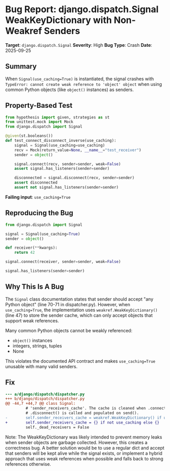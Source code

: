 # Bug Report: django.dispatch.Signal WeakKeyDictionary with Non-Weakref Senders

**Target**: `django.dispatch.Signal`
**Severity**: High
**Bug Type**: Crash
**Date**: 2025-09-25

## Summary

When `Signal(use_caching=True)` is instantiated, the signal crashes with `TypeError: cannot create weak reference to 'object' object` when using common Python objects (like `object()` instances) as senders.

## Property-Based Test

```python
from hypothesis import given, strategies as st
from unittest.mock import Mock
from django.dispatch import Signal

@given(st.booleans())
def test_connect_disconnect_inverse(use_caching):
    signal = Signal(use_caching=use_caching)
    recv = Mock(return_value=None, __name__="test_receiver")
    sender = object()

    signal.connect(recv, sender=sender, weak=False)
    assert signal.has_listeners(sender=sender)

    disconnected = signal.disconnect(recv, sender=sender)
    assert disconnected
    assert not signal.has_listeners(sender=sender)
```

**Failing input**: `use_caching=True`

## Reproducing the Bug

```python
from django.dispatch import Signal

signal = Signal(use_caching=True)
sender = object()

def receiver(**kwargs):
    return 42

signal.connect(receiver, sender=sender, weak=False)

signal.has_listeners(sender=sender)
```

## Why This Is A Bug

The `Signal` class documentation states that sender should accept "any Python object" (line 70-71 in dispatcher.py). However, when `use_caching=True`, the implementation uses `weakref.WeakKeyDictionary()` (line 47) to store the sender cache, which can only accept objects that support weak references.

Many common Python objects cannot be weakly referenced:
- `object()` instances
- integers, strings, tuples
- None

This violates the documented API contract and makes `use_caching=True` unusable with many valid senders.

## Fix

```diff
--- a/django/dispatch/dispatcher.py
+++ b/django/dispatch/dispatcher.py
@@ -44,7 +44,7 @@ class Signal:
         # 'sender_receivers_cache'. The cache is cleaned when .connect() or
         # .disconnect() is called and populated on send().
-        self.sender_receivers_cache = weakref.WeakKeyDictionary() if use_caching else {}
+        self.sender_receivers_cache = {} if not use_caching else {}
         self._dead_receivers = False
```

Note: The WeakKeyDictionary was likely intended to prevent memory leaks when sender objects are garbage collected. However, this creates a correctness bug. A better solution would be to use a regular dict and accept that senders will be kept alive while the signal exists, or implement a hybrid approach that uses weak references when possible and falls back to strong references otherwise.